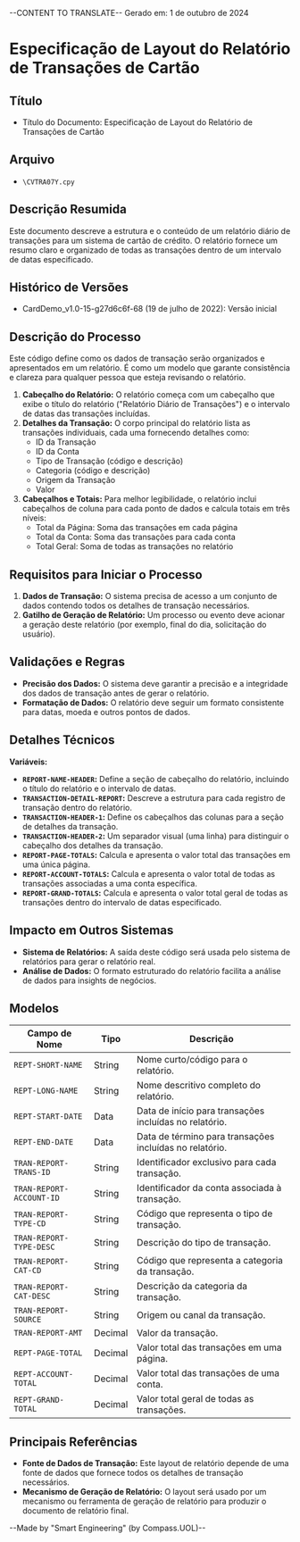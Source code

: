 --CONTENT TO TRANSLATE--
Gerado em: 1 de outubro de 2024

# **Especificação de Layout do Relatório de Transações de Cartão**

## Título

- Título do Documento: Especificação de Layout do Relatório de Transações de Cartão

## Arquivo

- `\CVTRA07Y.cpy`

## Descrição Resumida

Este documento descreve a estrutura e o conteúdo de um relatório diário de transações para um sistema de cartão de crédito. O relatório fornece um resumo claro e organizado de todas as transações dentro de um intervalo de datas especificado.

## Histórico de Versões

- CardDemo_v1.0-15-g27d6c6f-68 (19 de julho de 2022): Versão inicial

## Descrição do Processo

Este código define como os dados de transação serão organizados e apresentados em um relatório. É como um modelo que garante consistência e clareza para qualquer pessoa que esteja revisando o relatório.

1. **Cabeçalho do Relatório:** O relatório começa com um cabeçalho que exibe o título do relatório ("Relatório Diário de Transações") e o intervalo de datas das transações incluídas.
2. **Detalhes da Transação:** O corpo principal do relatório lista as transações individuais, cada uma fornecendo detalhes como:
    - ID da Transação
    - ID da Conta
    - Tipo de Transação (código e descrição)
    - Categoria (código e descrição)
    - Origem da Transação
    - Valor
3. **Cabeçalhos e Totais:** Para melhor legibilidade, o relatório inclui cabeçalhos de coluna para cada ponto de dados e calcula totais em três níveis:
    - Total da Página: Soma das transações em cada página
    - Total da Conta: Soma das transações para cada conta
    - Total Geral: Soma de todas as transações no relatório

## Requisitos para Iniciar o Processo

1. **Dados de Transação:** O sistema precisa de acesso a um conjunto de dados contendo todos os detalhes de transação necessários.
2. **Gatilho de Geração de Relatório:** Um processo ou evento deve acionar a geração deste relatório (por exemplo, final do dia, solicitação do usuário).

## Validações e Regras

* **Precisão dos Dados:** O sistema deve garantir a precisão e a integridade dos dados de transação antes de gerar o relatório.
* **Formatação de Dados:** O relatório deve seguir um formato consistente para datas, moeda e outros pontos de dados.

## Detalhes Técnicos

**Variáveis:**

* **`REPORT-NAME-HEADER`:** Define a seção de cabeçalho do relatório, incluindo o título do relatório e o intervalo de datas.
* **`TRANSACTION-DETAIL-REPORT`:** Descreve a estrutura para cada registro de transação dentro do relatório.
* **`TRANSACTION-HEADER-1`:** Define os cabeçalhos das colunas para a seção de detalhes da transação.
* **`TRANSACTION-HEADER-2`:** Um separador visual (uma linha) para distinguir o cabeçalho dos detalhes da transação.
* **`REPORT-PAGE-TOTALS`:** Calcula e apresenta o valor total das transações em uma única página.
* **`REPORT-ACCOUNT-TOTALS`:** Calcula e apresenta o valor total de todas as transações associadas a uma conta específica.
* **`REPORT-GRAND-TOTALS`:** Calcula e apresenta o valor total geral de todas as transações dentro do intervalo de datas especificado.

## Impacto em Outros Sistemas

* **Sistema de Relatórios:** A saída deste código será usada pelo sistema de relatórios para gerar o relatório real.
* **Análise de Dados:** O formato estruturado do relatório facilita a análise de dados para insights de negócios.

## Modelos

| Campo de Nome | Tipo | Descrição |
|---|---|---|
| `REPT-SHORT-NAME` | String | Nome curto/código para o relatório. |
| `REPT-LONG-NAME` | String | Nome descritivo completo do relatório. |
| `REPT-START-DATE` | Data | Data de início para transações incluídas no relatório. |
| `REPT-END-DATE` | Data | Data de término para transações incluídas no relatório. |
| `TRAN-REPORT-TRANS-ID` | String | Identificador exclusivo para cada transação. |
| `TRAN-REPORT-ACCOUNT-ID` | String | Identificador da conta associada à transação. |
| `TRAN-REPORT-TYPE-CD` | String | Código que representa o tipo de transação. |
| `TRAN-REPORT-TYPE-DESC` | String | Descrição do tipo de transação. |
| `TRAN-REPORT-CAT-CD` | String | Código que representa a categoria da transação. |
| `TRAN-REPORT-CAT-DESC` | String | Descrição da categoria da transação. |
| `TRAN-REPORT-SOURCE` | String | Origem ou canal da transação. |
| `TRAN-REPORT-AMT` | Decimal | Valor da transação. |
| `REPT-PAGE-TOTAL` | Decimal | Valor total das transações em uma página. |
| `REPT-ACCOUNT-TOTAL` | Decimal | Valor total das transações de uma conta. |
| `REPT-GRAND-TOTAL` | Decimal | Valor total geral de todas as transações. |

## Principais Referências

* **Fonte de Dados de Transação:** Este layout de relatório depende de uma fonte de dados que fornece todos os detalhes de transação necessários.
* **Mecanismo de Geração de Relatório:** O layout será usado por um mecanismo ou ferramenta de geração de relatório para produzir o documento de relatório final.

--Made by "Smart Engineering" (by Compass.UOL)--